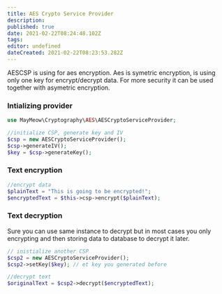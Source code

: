 ```yaml
---
title: AES Crypto Service Provider
description: 
published: true
date: 2021-02-22T08:24:48.102Z
tags: 
editor: undefined
dateCreated: 2021-02-22T08:23:53.282Z
---
```


AESCSP is using for aes encryption. Aes is symetric encryption, is using only one key for encrypt/decrypt data. For more security it can be used together with asymetric encryption.

### Intializing provider

```php
use MayMeow\Cryptography\AES\AESCryptoServiceProvider;

//initialize CSP, generate key and IV
$csp = new AESCryptoServiceProvider();
$csp->generateIV();
$key = $csp->generateKey();
```

### Text encryption

```php
//encrypt data
$plainText = "This is going to be encrypted!";
$encryptedText = $this->csp->encrypt($plainText);
```

### Text decryption

Sure you can use same instance to decrypt but in most cases you only encrypting and then storing data to database to decrypt it later.

```php
// inistialize another CSP
$csp2 = new AESCryptoServiceProvider();
$csp2->setKey($key); // et key you generated before

//decrypt text
$originalText = $csp2->decrypt($encryptedText);
```